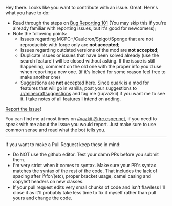 Hey there. Looks like you want to contribute with an issue. Great. Here's what you have to do:
* Read through the steps on [Bug Reporting 101](http://vazkii.us/br101/) (You may skip this if you're already familiar with reporting issues, but it's good for newcomers);
* Note the following points:
  * Issues regarding MCPC+/Cauldron/Spigot/Sponge that are not reproducible with forge only are **not accepted**;
  * Issues regarding outdated versions of the mod are **not accepted**;
  * Duplicate issues or issues that have been solved already (use the search feature!) will be closed without asking. If the issue is still happening, comment on the old one with the proper info you'd use when reporting a new one. (if it's locked for some reason feel free to make another one)
  * Suggestions are **not** accepted here. Since quark is a mod for features that will go in vanilla, post your suggestions to [/r/minecraftsuggestions](https://www.reddit.com/r/minecraftsuggestions) and tag me (/u/vazkii) if you want me to see it. I take notes of all features I intend on adding.

[Report the Issue](https://github.com/Vazkii/Botania/issues)!

You can find me at most times on [#vazkii @ irc.esper.net](http://webchat.esper.net/?channels=vazkii), if you need to speak with me about the issue you would report. Just make sure to use common sense and read what the bot tells you.

---

If you want to make a Pull Request keep these in mind:
* Do NOT use the github editor. Test your damn PRs before you submit them.
* I'm very strict when it comes to syntax. Make sure your PR's syntax matches the syntax of the rest of the code. That includes the lack of spacing after if/for/(etc), proper bracket usage, camel casing and copyleft headers on new classes.
* If your pull request edits very small chunks of code and isn't flawless I'll close it as it'll probably take less time to fix it myself rather than pull yours and change the code.
